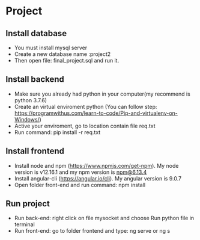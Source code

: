 # Project

## Install database 
- You must install mysql server 
- Create a new database name :project2
- Then open file: final_project.sql and run it.

## Install backend 
- Make sure you already had python in your computer(my recommend is python 3.7.6)
- Create an virtual enviroment python (You can follow step: https://programwithus.com/learn-to-code/Pip-and-virtualenv-on-Windows/)
- Active your enviroment, go to location contain file req.txt
- Run command: pip install -r req.txt 

## Install frontend 
- Install node and npm (https://www.npmjs.com/get-npm). My node version is v12.16.1 and my npm version is npm@6.13.4
- Install angular-cli (https://angular.io/cli). My angular version is 9.0.7
- Open folder front-end and run command: npm install

## Run project
- Run back-end: right click on file mysocket and choose Run python file in terminal
- Run front-end: go to folder frontend and type: ng serve or ng s
